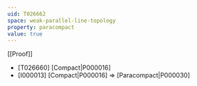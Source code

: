 ```yaml
---
uid: T026662
space: weak-parallel-line-topology
property: paracompact
value: true
---
```

[[Proof]]

* [T026660] [Compact|P000016]
* [I000013] [Compact|P000016] => [Paracompact|P000030]


